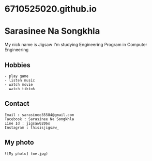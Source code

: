 # 6710525020.github.io
# Sarasinee Na Songkhla
My nick name is Jigsaw I'm studying Engineering Program in Computer Engineering
## Hobbies
	- play game
	- listen music
	- watch movie
	- watch tiktok
## Contact
	Email : sarasinee35584@gmail.com
	Facebook : Sarasinee Na Songkhla
	Line Id : jigsaw0206s
	Instagram : thisisjigsaw_
## My photo
	![My photo] (me.jpg)
  
